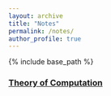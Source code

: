 ```yaml
---
layout: archive
title: "Notes"
permalink: /notes/
author_profile: true
---
```


{% include base_path %}


### [Theory of Computation](https://shruti-singh.github.io/files/TOCSumm.pdf)
